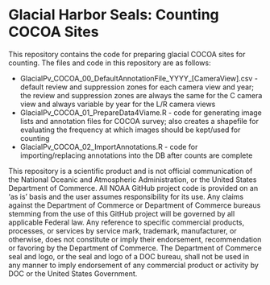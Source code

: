 # Glacial Harbor Seals: Counting COCOA Sites

This repository contains the code for preparing glacial COCOA sites for counting. The files and code in this repository are as follows:
* GlacialPv_COCOA_00_DefaultAnnotationFile_YYYY_[CameraView].csv - default review and suppression zones for each camera view and year; the review and suppression zones are always the same for the C camera view and always variable by year for the L/R camera views
* GlacialPv_COCOA_01_PrepareData4Viame.R - code for generating image lists and annotation files for COCOA survey; also creates a shapefile for evaluating the frequency at which images should be kept/used for counting
* GlacialPv_COCOA_02_ImportAnnotations.R - code for importing/replacing annotations into the DB after counts are complete

This repository is a scientific product and is not official communication of the National Oceanic and Atmospheric Administration, or the United States Department of Commerce. All NOAA GitHub project code is provided on an ‘as is’ basis and the user assumes responsibility for its use. Any claims against the Department of Commerce or Department of Commerce bureaus stemming from the use of this GitHub project will be governed by all applicable Federal law. Any reference to specific commercial products, processes, or services by service mark, trademark, manufacturer, or otherwise, does not constitute or imply their endorsement, recommendation or favoring by the Department of Commerce. The Department of Commerce seal and logo, or the seal and logo of a DOC bureau, shall not be used in any manner to imply endorsement of any commercial product or activity by DOC or the United States Government.
